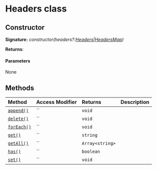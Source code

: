 # Headers class










## Constructor


**Signature:** _constructor(headers?:[Headers](../../web-apis.api/class/headers.md)|[HeadersMap](../../web-apis.api/interface/headersmap.md))_

**Returns**: 



#### Parameters
None





## Methods

| Method	   | Access Modifier | Returns	| Description|
|:-------------|:----|:-------|:-----------|
|[`append()`](append-headers.md)     | `` | `void` |  |
|[`delete()`](delete-headers.md)     | `` | `void` |  |
|[`forEach()`](foreach-headers.md)     | `` | `void` |  |
|[`get()`](get-headers.md)     | `` | `string` |  |
|[`getAll()`](getall-headers.md)     | `` | `Array<string>` |  |
|[`has()`](has-headers.md)     | `` | `boolean` |  |
|[`set()`](set-headers.md)     | `` | `void` |  |





